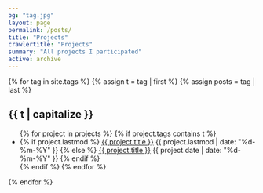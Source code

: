 ```yaml
---
bg: "tag.jpg"
layout: page
permalink: /posts/
title: "Projects"
crawlertitle: "Projects"
summary: "All projects I participated"
active: archive
---
```


{% for tag in site.tags %}
  {% assign t = tag | first %}
  {% assign posts = tag | last %}

  <h2 class="category-key" id="{{ t | downcase }}">{{ t | capitalize }}</h2>

  <ul class="year">
    {% for project in projects %}
      {% if project.tags contains t %}
        <li>
          {% if project.lastmod %}
            <a href="{{ post.url | relative_url}}">{{ project.title }}</a>
            <span class="date">{{ project.lastmod | date: "%d-%m-%Y"  }}</span>
          {% else %}
            <a href="{{ post.url | relative_url}}">{{ project.title }}</a>
            <span class="date">{{ project.date | date: "%d-%m-%Y"  }}</span>
          {% endif %}
        </li>
      {% endif %}
    {% endfor %}
  </ul>

{% endfor %}
